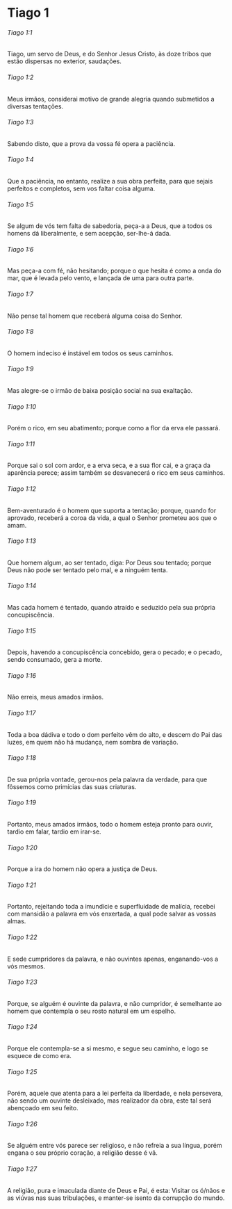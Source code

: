 # Tiago 1

###### Tiago 1:1

Tiago, um servo de Deus, e do Senhor Jesus Cristo, às doze tribos que estão dispersas no exterior, saudações.

###### Tiago 1:2

Meus irmãos, considerai motivo de grande alegria quando submetidos a diversas tentações.

###### Tiago 1:3

Sabendo disto, que a prova da vossa fé opera a paciência.

###### Tiago 1:4

Que a paciência, no entanto, realize a sua obra perfeita, para que sejais perfeitos e completos, sem vos faltar coisa alguma.

###### Tiago 1:5

Se algum de vós tem falta de sabedoria, peça-a a Deus, que a todos os homens dá liberalmente, e sem acepção, ser-lhe-á dada.

###### Tiago 1:6

Mas peça-a com fé, não hesitando; porque o que hesita é como a onda do mar, que é levada pelo vento, e lançada de uma para outra parte.

###### Tiago 1:7

Não pense tal homem que receberá alguma coisa do Senhor.

###### Tiago 1:8

O homem indeciso é instável em todos os seus caminhos.

###### Tiago 1:9

Mas alegre-se o irmão de baixa posição social na sua exaltação.

###### Tiago 1:10

Porém o rico, em seu abatimento; porque como a flor da erva ele passará.

###### Tiago 1:11

Porque sai o sol com ardor, e a erva seca, e a sua flor cai, e a graça da aparência perece; assim também se desvanecerá o rico em seus caminhos.

###### Tiago 1:12

Bem-aventurado é o homem que suporta a tentação; porque, quando for aprovado, receberá a coroa da vida, a qual o Senhor prometeu aos que o amam.

###### Tiago 1:13

Que homem algum, ao ser tentado, diga: Por Deus sou tentado; porque Deus não pode ser tentado pelo mal, e a ninguém tenta.

###### Tiago 1:14

Mas cada homem é tentado, quando atraído e seduzido pela sua própria concupiscência.

###### Tiago 1:15

Depois, havendo a concupiscência concebido, gera o pecado; e o pecado, sendo consumado, gera a morte.

###### Tiago 1:16

Não erreis, meus amados irmãos.

###### Tiago 1:17

Toda a boa dádiva e todo o dom perfeito vêm do alto, e descem do Pai das luzes, em quem não há mudança, nem sombra de variação.

###### Tiago 1:18

De sua própria vontade, gerou-nos pela palavra da verdade, para que fôssemos como primícias das suas criaturas.

###### Tiago 1:19

Portanto, meus amados irmãos, todo o homem esteja pronto para ouvir, tardio em falar, tardio em irar-se.

###### Tiago 1:20

Porque a ira do homem não opera a justiça de Deus.

###### Tiago 1:21

Portanto, rejeitando toda a imundície e superfluidade de malícia, recebei com mansidão a palavra em vós enxertada, a qual pode salvar as vossas almas.

###### Tiago 1:22

E sede cumpridores da palavra, e não ouvintes apenas, enganando-vos a vós mesmos.

###### Tiago 1:23

Porque, se alguém é ouvinte da palavra, e não cumpridor, é semelhante ao homem que contempla o seu rosto natural em um espelho.

###### Tiago 1:24

Porque ele contempla-se a si mesmo, e segue seu caminho, e logo se esquece de como era.

###### Tiago 1:25

Porém, aquele que atenta para a lei perfeita da liberdade, e nela persevera, não sendo um ouvinte desleixado, mas realizador da obra, este tal será abençoado em seu feito.

###### Tiago 1:26

Se alguém entre vós parece ser religioso, e não refreia a sua língua, porém engana o seu próprio coração, a religião desse é vã.

###### Tiago 1:27

A religião, pura e imaculada diante de Deus e Pai, é esta: Visitar os ó/nãos e as viúvas nas suas tribulações, e manter-se isento da corrupção do mundo.

